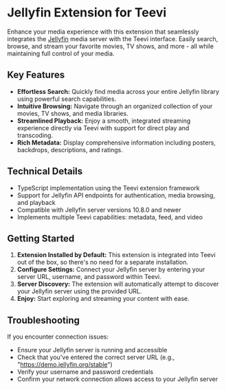# Jellyfin Extension for Teevi

Enhance your media experience with this extension that seamlessly integrates the [Jellyfin](https://jellyfin.org) media server with the Teevi interface. Easily search, browse, and stream your favorite movies, TV shows, and more - all while maintaining full control of your media.

## Key Features

- **Effortless Search:** Quickly find media across your entire Jellyfin library using powerful search capabilities.
- **Intuitive Browsing:** Navigate through an organized collection of your movies, TV shows, and media libraries.
- **Streamlined Playback:** Enjoy a smooth, integrated streaming experience directly via Teevi with support for direct play and transcoding.
- **Rich Metadata:** Display comprehensive information including posters, backdrops, descriptions, and ratings.

## Technical Details

- TypeScript implementation using the Teevi extension framework
- Support for Jellyfin API endpoints for authentication, media browsing, and playback
- Compatible with Jellyfin server versions 10.8.0 and newer
- Implements multiple Teevi capabilities: metadata, feed, and video

## Getting Started

1. **Extension Installed by Default:** This extension is integrated into Teevi out of the box, so there's no need for a separate installation.
2. **Configure Settings:** Connect your Jellyfin server by entering your server URL, username, and password within Teevi.
3. **Server Discovery:** The extension will automatically attempt to discover your Jellyfin server using the provided URL.
4. **Enjoy:** Start exploring and streaming your content with ease.

## Troubleshooting

If you encounter connection issues:

- Ensure your Jellyfin server is running and accessible
- Check that you've entered the correct server URL (e.g., "https://demo.jellyfin.org/stable")
- Verify your username and password credentials
- Confirm your network connection allows access to your Jellyfin server
